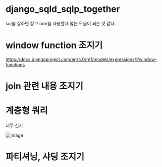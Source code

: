 # django_sqld_sqlp_together
sql을 잘하면 장고 orm을 사용할때 많은 도움이 되는 것 같다.

# window function 조지기
https://docs.djangoproject.com/en/4.0/ref/models/expressions/#window-functions

# join 관련 내용 조지기

# 계층형 쿼리

너무 신기 

![image](https://user-images.githubusercontent.com/45473846/157410030-da590a29-7b74-4077-86ea-0ac73e8773dd.png)



# 파티셔닝, 샤딩 조지기
